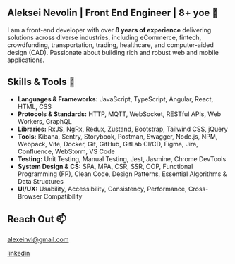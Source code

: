 ## Aleksei Nevolin | Front End Engineer | 8+ yoe 👋

I am a front-end developer with over **8 years of experience** delivering solutions across diverse industries, including eCommerce, fintech, crowdfunding, transportation, trading, healthcare, and computer-aided design (CAD). Passionate about building rich and robust web and mobile applications.

## Skills & Tools 🔧

* **Languages & Frameworks:** JavaScript, TypeScript, Angular, React, HTML, CSS 
* **Protocols & Standards:** HTTP, MQTT, WebSocket, RESTful APIs, Web Workers, GraphQL 
* **Libraries:** RxJS, NgRx, Redux, Zustand, Bootstrap, Tailwind CSS, jQuery 
* **Tools:** Kibana, Sentry, Storybook, Postman, Swagger, Node.js, NPM, Webpack, Vite, Docker, 
Git, GitHub, GitLab CI/CD, Figma, Jira, Confluence, WebStorm, VS Code 
* **Testing:** Unit Testing, Manual Testing, Jest, Jasmine, Chrome DevTools 
* **System Design & CS:** SPA, MPA, CSR, SSR, OOP, Functional Programming (FP), Clean 
Code, Design Patterns, Essential Algorithms & Data Structures 
* **UI/UX:** Usability, Accessibility, Consistency, Performance, Cross-Browser Compatibility 

## Reach Out 📫

<alexeinvl@gmail.com>

[linkedin](https://www.linkedin.com/in/aleksei-nevolin/)

<!--
**a1leks/a1leks** is a ✨ _special_ ✨ repository because its `README.md` (this file) appears on your GitHub profile.

Here are some ideas to get you started:

- 🔭 I’m currently working on ...
- 🌱 I’m currently learning ...
- 👯 I’m looking to collaborate on ...
- 🤔 I’m looking for help with ...
- 💬 Ask me about ...
- 📫 How to reach me: ...
- 😄 Pronouns: ...
- ⚡ Fun fact: ...
-->
